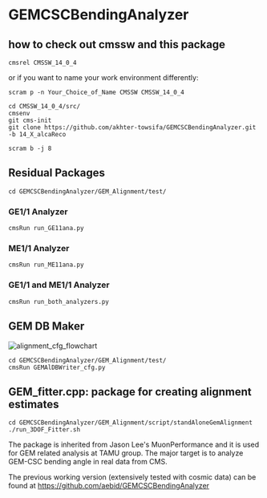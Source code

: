 # GEMCSCBendingAnalyzer

## how to check out cmssw and this package

```cmsrel CMSSW_14_0_4```

or if you want to name your work environment differently:

```scram p -n Your_Choice_of_Name CMSSW CMSSW_14_0_4```

```
cd CMSSW_14_0_4/src/
cmsenv
git cms-init
git clone https://github.com/akhter-towsifa/GEMCSCBendingAnalyzer.git -b 14_X_alcaReco

scram b -j 8
```

## Residual Packages
```cd GEMCSCBendingAnalyzer/GEM_Alignment/test/```
### GE1/1 Analyzer
```cmsRun run_GE11ana.py```
### ME1/1 Analyzer
```cmsRun run_ME11ana.py```
### GE1/1 and ME1/1 Analyzer
```cmsRun run_both_analyzers.py```

## GEM DB Maker
![alignment_cfg_flowchart](https://github.com/akhter-towsifa/GEMCSCBendingAnalyzer/assets/51368122/1539cc93-a62a-4508-9370-bdeb98358448)


```
cd GEMCSCBendingAnalyzer/GEM_Alignment/test/
cmsRun GEMAlDBWriter_cfg.py
```

## GEM_fitter.cpp: package for creating alignment estimates


```
cd GEMCSCBendingAnalyzer/GEM_Alignment/script/standAloneGemAlignment
./run_3DOF_Fitter.sh
```







The package is inherited from Jason Lee's MuonPerformance and it is used for GEM related analysis at TAMU group. The major target is to analyze GEM-CSC bending angle in real data from CMS.


The previous working version (extensively tested with cosmic data) can be found at https://github.com/aebid/GEMCSCBendingAnalyzer
